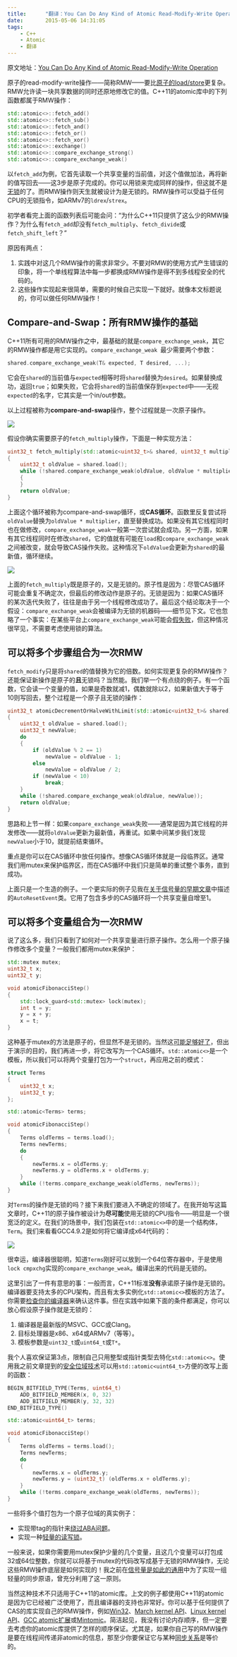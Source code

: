 ```yaml
---
title:      "翻译：You Can Do Any Kind of Atomic Read-Modify-Write Operation"
date:       2015-05-06 14:31:05
tags:
    - C++
    - Atomic
    - 翻译
---
```


原文地址：[You Can Do Any Kind of Atomic Read-Modify-Write Operation](http://preshing.com/20150402/you-can-do-any-kind-of-atomic-read-modify-write-operation/)

<!--more-->

原子的read-modify-write操作——简称RMW——要比[原子的load/store](http://preshing.com/20130618/atomic-vs-non-atomic-operations)更复杂。RMW允许读一块共享数据的同时还原地修改它的值。C++11的atomic库中的下列函数都属于RMW操作：

```cpp
std::atomic<>::fetch_add()
std::atomic<>::fetch_sub()
std::atomic<>::fetch_and()
std::atomic<>::fetch_or()
std::atomic<>::fetch_xor()
std::atomic<>::exchange()
std::atomic<>::compare_exchange_strong()
std::atomic<>::compare_exchange_weak()
```

以`fetch_add`为例，它首先读取一个共享变量的当前值，对这个值做加法，再将新的值写回去——这3步是原子完成的。你可以用锁来完成同样的操作，但这就不是[无锁](http://preshing.com/20120612/an-introduction-to-lock-free-programming)的了。而RMW操作则天生就被设计为是无锁的。RMW操作可以受益于任何CPU的无锁指令，如ARMv7的`ldrex`/`strex`。

初学者看完上面的函数列表后可能会问：“为什么C++11只提供了这么少的RMW操作？为什么有`fetch_add`却没有`fetch_multiply`、`fetch_divide`或`fetch_shift_left`？”

原因有两点：

1. 实践中对这几个RMW操作的需求非常少。不要对RMW的使用方式产生错误的印象，将一个单线程算法中每一步都换成RMW操作是得不到多线程安全的代码的。
1. 这些操作实现起来很简单，需要的时候自己实现一下就好。就像本文标题说的，你可以做任何RMW操作！

## Compare-and-Swap：所有RMW操作的基础
C++11所有可用的RMW操作之中，最基础的就是`compare_exchange_weak`，其它的RMW操作都是用它实现的。`compare_exchange_weak `最少需要两个参数：

```cpp
shared.compare_exchange_weak(T& expected, T desired, ...);
```

它会在`shared`的当前值与`expected`相等时将`shared`替换为`desired`。如果替换成功，返回`true`；如果失败，它会将`shared`的当前值保存到`expected`中——无视`expected`的名字，它其实是一个in/out参数。

以上过程被称为**compare-and-swap**操作，整个过程就是一次原子操作。

![](http://7xipsa.com1.z0.glb.clouddn.com/compare-exchange.png)

假设你确实需要原子的`fetch_multiply`操作，下面是一种实现方法：

```cpp
uint32_t fetch_multiply(std::atomic<uint32_t>& shared, uint32_t multiplier)
{
    uint32_t oldValue = shared.load();
    while (!shared.compare_exchange_weak(oldValue, oldValue * multiplier))
    {
    }
    return oldValue;
}
```

上面这个循环被称为compare-and-swap循环，或**CAS循环**。函数里反复尝试将`oldValue`替换为`oldValue * multiplier`，直至替换成功。如果没有其它线程同时也在做修改，`compare_exchange_weak`一般第一次尝试就会成功。另一方面，如果有其它线程同时在修改`shared`，它的值就有可能在`load`和`compare_exchange_weak`之间被改变，就会导致CAS操作失败。这种情况下`oldValue`会更新为`shared`的最新值，循环继续。

![](http://7xipsa.com1.z0.glb.clouddn.com/fetch-multiply-timeline.png)

上面的`fetch_multiply`既是原子的，又是无锁的。原子性是因为：尽管CAS循环可能会重复不确定次，但最后的修改动作是原子的。无锁是因为：如果CAS循环的某次迭代失败了，往往是由于另一个线程修改成功了。最后这个结论取决于一个假设：`compare_exchange_weak`会被编译为无锁的机器码——细节见下文。它也忽略了一个事实：在某些平台上`compare_exchange_weak`可能会[假失败](http://en.cppreference.com/w/cpp/atomic/atomic/compare_exchange)，但这种情况很罕见，不需要考虑使用锁的算法。

## 可以将多个步骤组合为一次RMW
`fetch_modify`只是将`shared`的值替换为它的倍数。如何实现更复杂的RMW操作？还能保证新操作是原子的**且**无锁吗？当然能。我们举一个有点绕的例子。有一个函数，它会读一个变量的值，如果是奇数就减1，偶数就除以2，如果新值大于等于10则写回去，整个过程是一个原子且无锁的操作：

```cpp
uint32_t atomicDecrementOrHalveWithLimit(std::atomic<uint32_t>& shared)
{
    uint32_t oldValue = shared.load();
    uint32_t newValue;
    do
    {
        if (oldValue % 2 == 1)
            newValue = oldValue - 1;
        else
            newValue = oldValue / 2;
        if (newValue < 10)
            break;
    }
    while (!shared.compare_exchange_weak(oldValue, newValue));
    return oldValue;
}
```

思路和上节一样：如果`compare_exchange_weak`失败——通常是因为其它线程的并发修改——就将`oldValue`更新为最新值，再重试。如果中间某步我们发现`newValue`小于10，就提前结束循环。

重点是你可以在CAS循环中放任何操作。想像CAS循环体就是一段临界区。通常我们用mutex来保护临界区，而在CAS循环中我们只是简单的重试整个事务，直到成功。

上面只是一个生造的例子。一个更实际的例子见我在[关于信号量的早期文章](http://preshing.com/20150316/semaphores-are-surprisingly-versatile)中描述的`AutoResetEvent`类。它用了包含多步的CAS循环将一个共享变量自增至1。

## 可以将多个变量组合为一次RMW
说了这么多，我们只看到了如何对一个共享变量进行原子操作。怎么用一个原子操作修改多个变量？一般我们都用mutex来保护：

```cpp
std::mutex mutex;
uint32_t x;
uint32_t y;

void atomicFibonacciStep()
{
    std::lock_guard<std::mutex> lock(mutex);
    int t = y;
    y = x + y;
    x = t;
}
```

这种基于mutex的方法是原子的，但显然不是无锁的。当然这[可能足够好了](http://preshing.com/20111118/locks-arent-slow-lock-contention-is)，但出于演示的目的，我们再进一步，将它改写为一个CAS循环。`std::atomic<>`是一个模板，所以我们可以将两个变量打包为一个`struct`，再应用之前的模式：

```cpp
struct Terms
{
    uint32_t x;
    uint32_t y;
};

std::atomic<Terms> terms;

void atomicFibonacciStep()
{
    Terms oldTerms = terms.load();
    Terms newTerms;
    do
    {
        newTerms.x = oldTerms.y;
        newTerms.y = oldTerms.x + oldTerms.y;
    }
    while (!terms.compare_exchange_weak(oldTerms, newTerms));
}
```

对`Terms`的操作是无锁的吗？接下来我们要进入不确定的领域了。在我开始写这篇文章时，C++11的原子操作被设计为**尽可能**使用无锁的CPU指令——明显是一个很宽泛的定义。在我们的场景中，我们包装在`std::atomic<>`中的是一个结构体，`Term`。我们来看看GCC4.9.2是如何将它编译成x64代码的：

![](http://preshing.com/images/atomic-terms-rmw.png)

很幸运，编译器很聪明，知道`Terms`刚好可以放到一个64位寄存器中，于是使用`lock cmpxchg`实现的`compare_exchange_weak`。编译出来的代码是无锁的。

这里引出了一件有意思的事：一般而言，C++11标准**没有**承诺原子操作是无锁的。编译器要支持太多的CPU架构，而且有太多实例化`std::atomic<>`模板的方法了。你需要[检查你的编译器](http://en.cppreference.com/w/cpp/atomic/atomic/is_lock_free)来确认这件事。但在实践中如果下面的条件都满足，你可以放心假设原子操作就是无锁的：

1. 编译器是最新版的MSVC、GCC或Clang。
1. 目标处理器是x86、x64或ARMv7（等等）。
1. 模板参数是`uint32_t`或`uint64_t`或`T*`。

我个人喜欢保证第3点，限制自己只用整型或指针类型去特化`std::atomic<>`。使用我之前文章提到的[安全位域技术](http://preshing.com/20150324/safe-bitfields-in-cpp)可以用`std::atomic<uint64_t>`方便的改写上面的函数：

```cpp
BEGIN_BITFIELD_TYPE(Terms, uint64_t)
    ADD_BITFIELD_MEMBER(x, 0, 32)
    ADD_BITFIELD_MEMBER(y, 32, 32)
END_BITFIELD_TYPE()

std::atomic<uint64_t> terms;

void atomicFibonacciStep()
{
    Terms oldTerms = terms.load();
    Terms newTerms;
    do
    {
        newTerms.x = oldTerms.y;
        newTerms.y = (uint32_t) (oldTerms.x + oldTerms.y);
    }
    while (!terms.compare_exchange_weak(oldTerms, newTerms));
}
```

一些将多个值打包为一个原子位域的真实例子：

* 实现带tag的指针来[绕过ABA问题](http://en.wikipedia.org/wiki/ABA_problem#Tagged_state_reference)。
* 实现一种[轻量的读写锁](http://preshing.com/20150316/semaphores-are-surprisingly-versatile)。

一般来说，如果你需要用mutex保护少量的几个变量，且这几个变量可以打包成32或64位整数，你就可以将基于mutex的代码改写成基于无锁的RMW操作，无论这些RMW操作底层是如何实现的！我之前在[信号量是如此的通用](http://preshing.com/20150316/semaphores-are-surprisingly-versatile)中为了实现一组轻量的同步原语，曾充分利用了这一原则。

当然这种技术不只适用于C++11的atomic库。上文的例子都使用C++11的atomic是因为它已经被广泛使用了，而且编译器的支持也非常好。你可以基于任何提供了CAS的库实现自己的RMW操作，例如[Win32](https://msdn.microsoft.com/en-us/library/ttk2z1ws.aspx)、[March kernel API](https://developer.apple.com/library/mac/documentation/Darwin/Reference/ManPages/man3/OSAtomicCompareAndSwap32.3.html)、[Linux kernel API](http://lxr.free-electrons.com/ident?i=atomic_cmpxchg)、[GCC atomic扩展](https://gcc.gnu.org/onlinedocs/gcc-4.9.2/gcc/_005f_005fatomic-Builtins.html)或[Mintomic](http://mintomic.github.io/lock-free/atomics/)。简洁起见，我没有讨论内存顺序，但一定要去考虑你的atomic库提供了怎样的顺序保证。尤其是，如果你自己写的RMW操作是要在线程间传递非atomic的信息，那至少你要保证它与某种[同步关系](http://preshing.com/20130823/the-synchronizes-with-relation)是等价的。